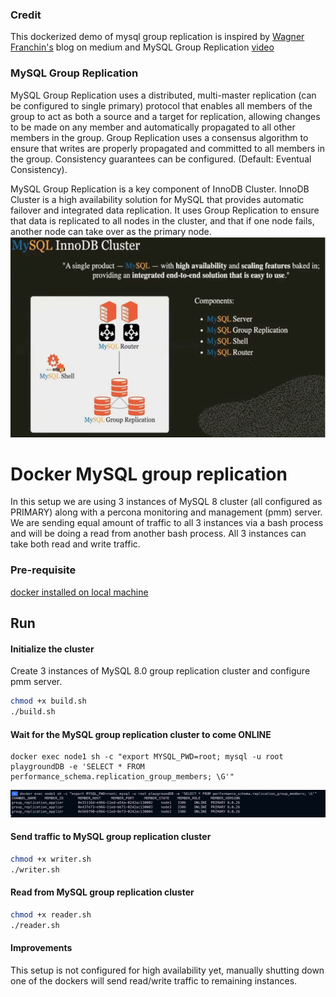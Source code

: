 ### Credit
This dockerized demo of mysql group replication is inspired by [Wagner Franchin's](https://blog.devops.dev/setting-up-mysql-group-replication-with-mysql-docker-images-f5eedd44fa2b) blog on medium and MySQL Group Replication [video](https://www.youtube.com/watch?v=JR7J_STLE5Y)

### MySQL Group Replication

MySQL Group Replication uses a distributed, multi-master replication (can be configured to single primary) protocol that enables all members of the group to act as both a source and a target for replication, allowing changes to be made on any member and automatically propagated to all other members in the group. Group Replication uses a consensus algorithm to ensure that writes are properly propagated and committed to all members in the group. Consistency guarantees can be configured. (Default: Eventual Consistency).

MySQL Group Replication is a key component of InnoDB Cluster. InnoDB Cluster is a high availability solution for MySQL that provides automatic failover and integrated data replication. It uses Group Replication to ensure that data is replicated to all nodes in the cluster, and that if one node fails, another node can take over as the primary node.
![Alt text](Arch.png?raw=true "Arch")

Docker MySQL group replication
========================

In this setup we are using 3 instances of MySQL 8 cluster (all configured as PRIMARY) along with a percona monitoring and management (pmm) server.
We are sending equal amount of traffic to all 3 instances via a bash process and will be doing a read from another bash process.
All 3 instances can take both read and write traffic. 

### Pre-requisite
[docker installed on local machine](https://www.docker.com/)

## Run

#### Initialize the cluster
Create 3 instances of MySQL 8.0 group replication cluster and configure pmm server.
```bash
chmod +x build.sh
./build.sh
```
#### Wait for the MySQL group replication cluster to come ONLINE
```agsl
docker exec node1 sh -c "export MYSQL_PWD=root; mysql -u root playgroundDB -e 'SELECT * FROM performance_schema.replication_group_members; \G'"
```
![Alt text](online.png?raw=true "Online")

#### Send traffic to MySQL group replication cluster
```bash
chmod +x writer.sh
./writer.sh
```

#### Read from MySQL group replication cluster
```bash
chmod +x reader.sh
./reader.sh
```

#### Improvements
This setup is not configured for high availability yet, manually shutting down one of the dockers will send read/write
traffic to remaining instances. 
